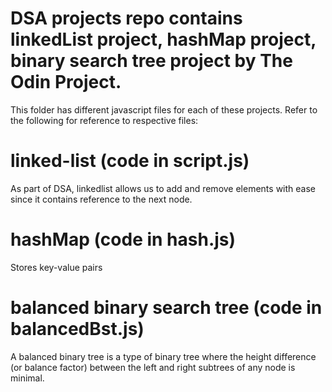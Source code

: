 # DSA projects repo contains linkedList project, hashMap project, binary search tree project by The Odin Project.

This folder has different javascript files for each of these projects.
Refer to the following for reference to respective files:

# linked-list (code in script.js)

As part of DSA, linkedlist allows us to add and remove elements with ease since it contains reference to the next node.

# hashMap (code in hash.js)

Stores key-value pairs

# balanced binary search tree (code in balancedBst.js)

A balanced binary tree is a type of binary tree where the height difference (or balance factor) between the left and right subtrees of any node is minimal.

